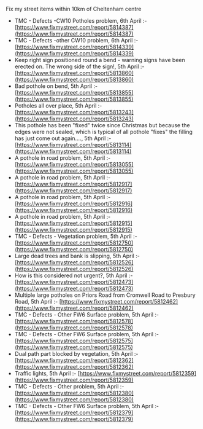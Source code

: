 Fix my street items within 10km of Cheltenham centre

<!-- fix_marker starts -->

- TMC - Defects -CW10 Potholes problem, 6th April :- [https://www.fixmystreet.com/report/5814387](https://www.fixmystreet.com/report/5814387)
- TMC - Defects -other CW10 problem, 6th April :- [https://www.fixmystreet.com/report/5814339](https://www.fixmystreet.com/report/5814339)
- Keep right sign positioned round a bend - warning signs have been erected on. The wrong side of the sign!, 5th April :- [https://www.fixmystreet.com/report/5813860](https://www.fixmystreet.com/report/5813860)
- Bad pothole on bend, 5th April :- [https://www.fixmystreet.com/report/5813855](https://www.fixmystreet.com/report/5813855)
- Potholes all over place, 5th April :- [https://www.fixmystreet.com/report/5813243](https://www.fixmystreet.com/report/5813243)
- This pothole has been "fixed" twice since Christmas but because the edges were not sealed, which is typical of all pothole "fixes" the filling has just come out again...., 5th April :- [https://www.fixmystreet.com/report/5813114](https://www.fixmystreet.com/report/5813114)
- A pothole in road problem, 5th April :- [https://www.fixmystreet.com/report/5813055](https://www.fixmystreet.com/report/5813055)
- A pothole in road problem, 5th April :- [https://www.fixmystreet.com/report/5812917](https://www.fixmystreet.com/report/5812917)
- A pothole in road problem, 5th April :- [https://www.fixmystreet.com/report/5812916](https://www.fixmystreet.com/report/5812916)
- A pothole in road problem, 5th April :- [https://www.fixmystreet.com/report/5812915](https://www.fixmystreet.com/report/5812915)
- TMC - Defects - Vegetation problem, 5th April :- [https://www.fixmystreet.com/report/5812750](https://www.fixmystreet.com/report/5812750)
- Large dead trees and bank is slipping, 5th April :- [https://www.fixmystreet.com/report/5812526](https://www.fixmystreet.com/report/5812526)
- How is this considered not urgent?, 5th April :- [https://www.fixmystreet.com/report/5812473](https://www.fixmystreet.com/report/5812473)
- Multiple large potholes on Priors Road from Cromwell Road to Presbury Road, 5th April :- [https://www.fixmystreet.com/report/5812462](https://www.fixmystreet.com/report/5812462)
- TMC - Defects - Other FW6  Surface problem, 5th April :- [https://www.fixmystreet.com/report/5812578](https://www.fixmystreet.com/report/5812578)
- TMC - Defects - Other FW6  Surface problem, 5th April :- [https://www.fixmystreet.com/report/5812575](https://www.fixmystreet.com/report/5812575)
- Dual path part blocked by vegetation, 5th April :- [https://www.fixmystreet.com/report/5812362](https://www.fixmystreet.com/report/5812362)
- Traffic lights, 5th April :- [https://www.fixmystreet.com/report/5812359](https://www.fixmystreet.com/report/5812359)
- TMC - Defects - Other problem, 5th April :- [https://www.fixmystreet.com/report/5812380](https://www.fixmystreet.com/report/5812380)
- TMC - Defects - Other FW6  Surface problem, 5th April :- [https://www.fixmystreet.com/report/5812379](https://www.fixmystreet.com/report/5812379)

<!-- fix_marker ends -->
